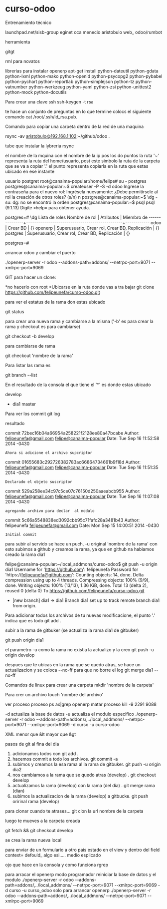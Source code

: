 curso-odoo
==========

Entrenamiento técnico 

launchpad.net/sisb-group
eginet
oca
menecio aristobulo web_ 
odoo/rumbot


herramienta

gitgt


rml para novatos



librerias para instalar openerp
apt-get install
python-dateutil
python-gdata python-lxml
python-mako python-openid
python-psycopg2 python-pybabel
python-pychart python-reportlab
python-simplejson python-tz
python-vatnumber python-werkzeug
python-yaml python-zsi
python-unittest2
python-mock
python-docutils

Para crear una clave ssh
ssh-keygen -t rsa

te hace un conjunto de preguntas en lo que termine colocs el siguiente comando
cat /root/.ssh/id_rsa.pub.

Comando para copiar una carpeta dentro de la red de una maquina

rsync -av aristobulo@192.168.1.102:~/github/odoo .

tube que instalar la lybreria rsync

el nombre de la mquina con el nombre de la ip pos los do puntos la ruta
'~' representa la ruta del home/usuario, post este simbolo la ruta de la carpeta que se va a copiar
'.' el punto representa copiarla en la ruta que estas ubicado en ese instante  

usuario postgret
root@canaima-popular:/home/felipe# su - postgres
postgres@canaima-popular:~$ createuser -P -S -d odoo
Ingrese la contraseña para el nuevo rol: 
Ingrésela nuevamente: 
¿Debe permitírsele al rol la creación de otros roles? (s/n) n
postgres@canaima-popular:~$ \dg
-su: dg: no se encontró la orden
postgres@canaima-popular:~$ psql
psql (9.1.13)
Digite «help» para obtener ayuda.

postgres=# \dg
                               Lista de roles
 Nombre de rol |                   Atributos                    | Miembro de 
---------------+------------------------------------------------+------------
 odoo          | Crear BD                                       | {}
 openerp       | Superusuario, Crear rol, Crear BD, Replicación | {}
 postgres      | Superusuario, Crear rol, Crear BD, Replicación | {}

postgres=# 

arrancar odoo y cambiar el puerto

./openerp-server -r odoo --addons-path=addons/ --netrpc-port=9071 --xmlrpc-port=9069

GIT
para hacer un clone:

*no hacerlo con root
*Ubicarse en la ruta donde vas a tra bajar 
git clone https://github.com/felipeunefa/curso-odoo.git

para ver el estatus de la rama don estas ubicado

git status

para crear una nueva rama y cambiarse a la misma ('-b' es para crear la rama y checkout es para cambiarse)

git checkout -b develop

para cambiarse de rama

git checkout  'nombre de la rama'

Para listar las rama es 

git branch --list

En el resultado de la consola el que tiene el '*' es donde estas ubicado

develop
* dia1
  master

Para ver los commit 
git log

resultado

commit 72bec16b04a66954a258221f2128ee80a47bcabe
Author: felipeunefa@gmail.com <felipe@canaima-popular>
Date:   Tue Sep 16 11:52:58 2014 -0430

    Ahora si adicione el archivo supcriptor

commit 01655683c292726382783ac66864734661b9f18d
Author: felipeunefa@gmail.com <felipe@canaima-popular>
Date:   Tue Sep 16 11:51:35 2014 -0430

    Declarado el objeto suscriptor

commit 529a258ee34c97c5ce07c76150d250aaeabcb955
Author: felipeunefa@gmail.com <felipe@canaima-popular>
Date:   Tue Sep 16 11:07:08 2014 -0430

    agregando archivo para declar  al modulo

commit 5c66a5548838ed3092cbb95c71fafc28a3481b43
Author: felipeunefa <felipeunefa@gmail.com>
Date:   Mon Sep 15 14:00:51 2014 -0430

    Initial commit
para subir al servido se hace un puch, -u original 'nombre de la rama' con esto subimos a github y creamos la rama, ya que en github na habiamos creado la rama dia1 

felipe@canaima-popular:~/local_addmons/curso-odoo$ git push -u origin dia1
Username for 'https://github.com': felipeunefa
Password for 'https://felipeunefa@github.com': 
Counting objects: 14, done.
Delta compression using up to 4 threads.
Compressing objects: 100% (9/9), done.
Writing objects: 100% (13/13), 1.36 KiB, done.
Total 13 (delta 2), reused 0 (delta 0)
To https://github.com/felipeunefa/curso-odoo.git
 * [new branch]      dia1 -> dia1
Branch dia1 set up to track remote branch dia1 from origin.



  


Para adicionar todos los archivos de tu nuevas modificacione, el punto '.' indica que es todo
git add .

subir a la rama de gitbuker (se actualiza la rama dia1 de gitbuker)

git push origin dia1

 el parametro -u como la rama no existia la actualizo y la creo
git push -u origin develop

despues que te ubicas en la rama que se quedo atras, se hace un actualizacion y se coloca --no-ff para que no borre el log 
git merge dia1 --no-ff


Comandos de linux
para crear una carpeta  mkdir 'nombre de la carpeta'

Para crer un archivo 
touch 'nombre del archivo'

ver proceso proceso
 ps ax|grep openerp
 matar proceso
kill -9 2291 9088

-d actualiza la base de datos -u actualiza el modulo especifico
./openerp-server -r odoo --addons-path=addons/,../local_addmons/ --netrpc-port=9071 --xmlrpc-port=9069 -d curso -u curso-odoo 


XML
menor que &lt
mayor que &gt


pasos de git al fina del dia 

1) adicionamos todos con git add .
2) hacemos commit a todo los archivos. git commit -a
3) subimos y creamos la esa rama al la rama de gitbuker. git push -u origin dia2
4) nos cambiamos a la rama que se quedo atras (develop) . git checkout develop
5) actualizamos la rama (develop) con la rama (del dia)  . git merge rama (dian)
6) subimos la actualizacion de la rama (develop) a gitbucke. git push oririnal rama (develop) 

para clonar cuando te atrases...
git clon la url nombre de la carpeta

luego te mueves a la carpeta creada

git fetch && git checkout develop

se crea la rama nueva local

para enviar de un formulario a otro pais estado
en el view y dentro del field
context= defould_ algo esi..... medio esplicado

ojo que hace en la consola y como funciona
rgrep

para arracar el openerp modo programador reiniciar la base de datos y el modulo
./openerp-server -r odoo --addons-path=addons/,../local_addmons/ --netrpc-port=9071 --xmlrpc-port=9069 -d curso -u curso_odoo
solo para arrancar openerp
./openerp-server -r odoo --addons-path=addons/,../local_addmons/ --netrpc-port=9071 --xmlrpc-port=9069

